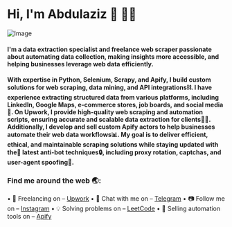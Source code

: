# Hi, I'm Abdulaziz 👋 👨‍💻
![Image](https://github.com/user-attachments/assets/19848629-3174-45ea-bf70-fcc3c9796d37)
#### I'm a data extraction specialist and freelance web scraper passionate about automating data collection, making insights more accessible, and helping businesses leverage web data efficiently.

#### With expertise in Python, Selenium, Scrapy, and Apify, I build custom solutions for web scraping, data mining, and API integrations⛓. I have experience extracting structured data from various platforms, including LinkedIn, Google Maps, e-commerce stores, job boards, and social media📀. On Upwork, I provide high-quality web scraping and automation scripts, ensuring accurate and scalable data extraction for clients🙋‍♂️. Additionally, I develop and sell custom Apify actors to help businesses automate their web data workflows📊. My goal is to deliver efficient, ethical, and maintainable scraping solutions while staying updated with the🤖 latest anti-bot techniques🔒, including proxy rotation, captchas, and user-agent spoofing🔑.
### Find me around the web 🌏:
• 🔗 Freelancing on – [Upwork](https://www.upwork.com/freelancers/~0191f2cf9acc36a64b)
• 💬 Chat with me on – [Telegram](https://t.me/from_xd)
• 📷 Follow me on – [Instagram](https://www.instagram.com/kom1lo.v/)
• 💡 Solving problems on – [LeetCode](https://leetcode.com/Onxx_2)
• 🤖 Selling automation tools on – [Apify](https://apify.com/onxx-datas) 
